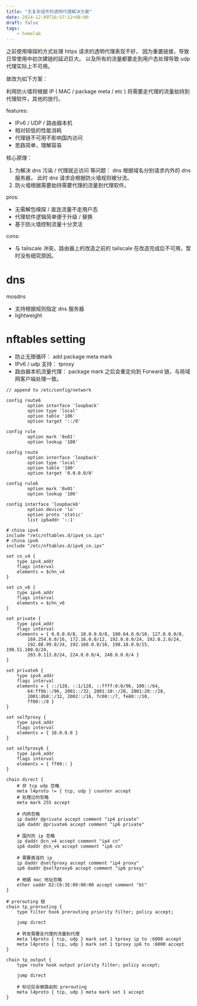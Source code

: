 ```yaml
---
title: "无复杂组件的透明代理解决方案"
date: 2024-12-09T16:57:12+08:00
draft: false
tags:
    - homelab
---
```


之前使用嗅探的方式处理 https 请求的透明代理表现不好，
因为重置链接，导致日常使用中初次建链的延迟巨大。
以及所有的流量都要走到用户态处理导致 udp 代理实际上不可用。

故改为如下方案：

利用防火墙将根据 IP ( MAC / package meta / etc ) 将需要走代理的流量劫持到代理软件，其他的放行。

features:

- IPv6 / UDP / 路由器本机
- 相对较低的性能消耗
- 代理链不可用不影响国内访问
- 思路简单，理解容易

核心原理：

1. 为解决 dns 污染 / 代理就近访问 等问题： dns 根据域名分别请求内外的 dns 服务器， 此时 dns 请求会根据防火墙规则被分流。
1. 防火墙根据需要劫持需要代理的流量到代理软件。

pros:

- 无需解包嗅探 / 直连流量不走用户态
- 代理软件逻辑简单便于升级 / 替换
- 基于防火墙控制流量十分灵活

cons:

- 与 taliscale 冲突，路由器上的改造之前的 tailscale 在改造完成后不可用，暂时没有细究原因。

# dns

mosdns

- 支持根据规则指定 dns 服务器
- lightweight

# nftables setting

- 防止无限循环： add package meta mark
- IPv6 / udp 支持： tproxy
- 路由器本机流量代理： package mark 之后会重定向到 Forward 链，与局域网客户端处理一致。

```uci
// append to /etc/config/network

config route6
        option interface 'loopback'
        option type 'local'
        option table '106'
        option target '::/0'

config rule
        option mark '0x01'
        option lookup '100'

config route
        option interface 'loopback'
        option type 'local'
        option table '100'
        option target '0.0.0.0/0'

config rule6
        option mark '0x01'
        option lookup '106'

config interface 'loopback6'
        option device 'lo'
        option proto 'static'
        list ip6addr '::1'
```

```nft
# china ipv4
include "/etc/nftables.d/ipv4_cn.ips"
# china ipv6
include "/etc/nftables.d/ipv6_cn.ips"

set cn_v4 {
    type ipv4_addr
    flags interval
    elements = $chn_v4
}

set cn_v6 {
    type ipv6_addr
    flags interval
    elements = $chn_v6
}

set private {
    type ipv4_addr
    flags interval
    elements = { 0.0.0.0/8, 10.0.0.0/8, 100.64.0.0/10, 127.0.0.0/8,
        169.254.0.0/16, 172.16.0.0/12, 192.0.0.0/24, 192.0.2.0/24,
        192.88.99.0/24, 192.168.0.0/16, 198.18.0.0/15, 198.51.100.0/24,
        203.0.113.0/24, 224.0.0.0/4, 240.0.0.0/4 }
}

set private6 {
    type ipv6_addr
    flags interval
    elements = { ::/128, ::1/128, ::ffff:0:0/96, 100::/64,
        64:ff9b::/96, 2001::/32, 2001:10::/28, 2001:20::/28,
        2001:db8::/32, 2002::/16, fc00::/7, fe80::/10,
        ff00::/8 }
}

set selfproxy {
    type ipv4_addr
    flags interval
    elements = { 10.0.0.0 }
}

set selfproxy6 {
    type ipv6_addr
    flags interval
    elements = { ff00:: }
}

chain direct {
    # 非 tcp udp 忽略
    meta l4proto != { tcp, udp } counter accept
    # 处理过的忽略
    meta mark 255 accept

    # 内网忽略
    ip daddr @private accept comment "ip4 private"
    ip6 daddr @private6 accept comment "ip6 private"

    # 国内的 ip 忽略
    ip daddr @cn_v4 accept comment "ip4 cn"
    ip6 daddr @cn_v6 accept comment "ip6 cn"

    # 需要直连的 ip
    ip daddr @selfproxy accept comment "ip4 proxy"
    ip6 daddr @selfproxy6 accept comment "ip6 proxy"

    # 根据 mac 地址忽略
    ether saddr D2:C6:3E:00:00:00 accept comment "bt"
}

# prerouting 链
chain tp_prerouting {
    type filter hook prerouting priority filter; policy accept;

    jump direct

    # 转发需要走代理的流量到代理
    meta l4proto { tcp, udp } mark set 1 tproxy ip to :6000 accept
    meta l4proto { tcp, udp } mark set 1 tproxy ip6 to :6000 accept
}

chain tp_output {
    type route hook output priority filter; policy accept;

    jump direct

    # 标记后会被路由到 prerouting
    meta l4proto { tcp, udp } meta mark set 1 accept
}
```
